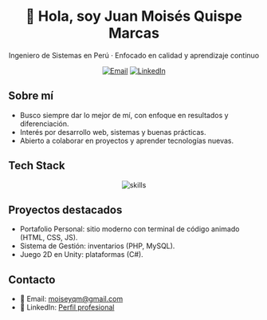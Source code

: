 <!-- Perfil GitHub - README.md -->
<div align="center">

# 👋 Hola, soy Juan Moisés Quispe Marcas
Ingeniero de Sistemas en Perú · Enfocado en calidad y aprendizaje continuo

<!-- Badges -->
  
[![Email](https://img.shields.io/badge/Email-moiseyqm%40gmail.com-0A66C2?style=for-the-badge&logo=gmail&logoColor=white)](mailto:moiseyqm@gmail.com)
[![LinkedIn](https://img.shields.io/badge/LinkedIn-Perfil-0A66C2?style=for-the-badge&logo=linkedin&logoColor=white)](https://www.linkedin.com/in/moisés-quispe-394131328/)

</div>

## Sobre mí
- Busco siempre dar lo mejor de mí, con enfoque en resultados y diferenciación.
- Interés por desarrollo web, sistemas y buenas prácticas.
- Abierto a colaborar en proyectos y aprender tecnologías nuevas.

## Tech Stack
<div align="center">
  
<img src="https://skillicons.dev/icons?i=html,css,js,java,php,python,cs,dart,flutter,unity,mysql,git,github,figma,vscode&perline=8" alt="skills" />

</div>

## Proyectos destacados
- Portafolio Personal: sitio moderno con terminal de código animado (HTML, CSS, JS).
- Sistema de Gestión: inventarios (PHP, MySQL).
- Juego 2D en Unity: plataformas (C#).


## Contacto
- 📧 Email: [moiseyqm@gmail.com](mailto:moiseyqm@gmail.com)
- 💼 LinkedIn: [Perfil profesional](https://www.linkedin.com/in/moisés-quispe-394131328/)
